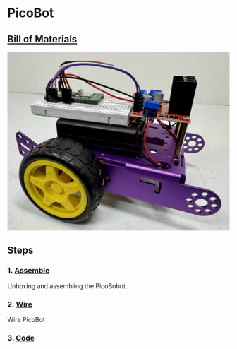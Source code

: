 # PicoBot


## [Bill of Materials](BillofMaterials.md)

<img src="https://github.com/stemoutreach/PicoBot/blob/main/zzimages/PicoBot21.jpg" width="600" > 

## Steps

### 1. [Assemble](1-Assemble/README.md) 
Unboxing and assembling the PicoBobot

### 2. [Wire](2-Wire/README.md) 
Wire PicoBot

### 3. [Code](3-Code/README.md) 

